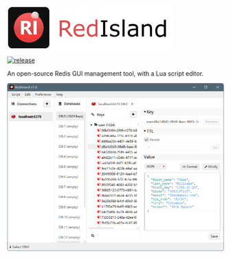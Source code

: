 ![](logo.png)

[![release](https://img.shields.io/github/v/release/e1y4r/RedIsland?include_prereleases)](https://github.com/e1y4r/RedIsland/releases)

An open-source Redis GUI management tool, with a Lua script editor.

![](screenshot.png)
